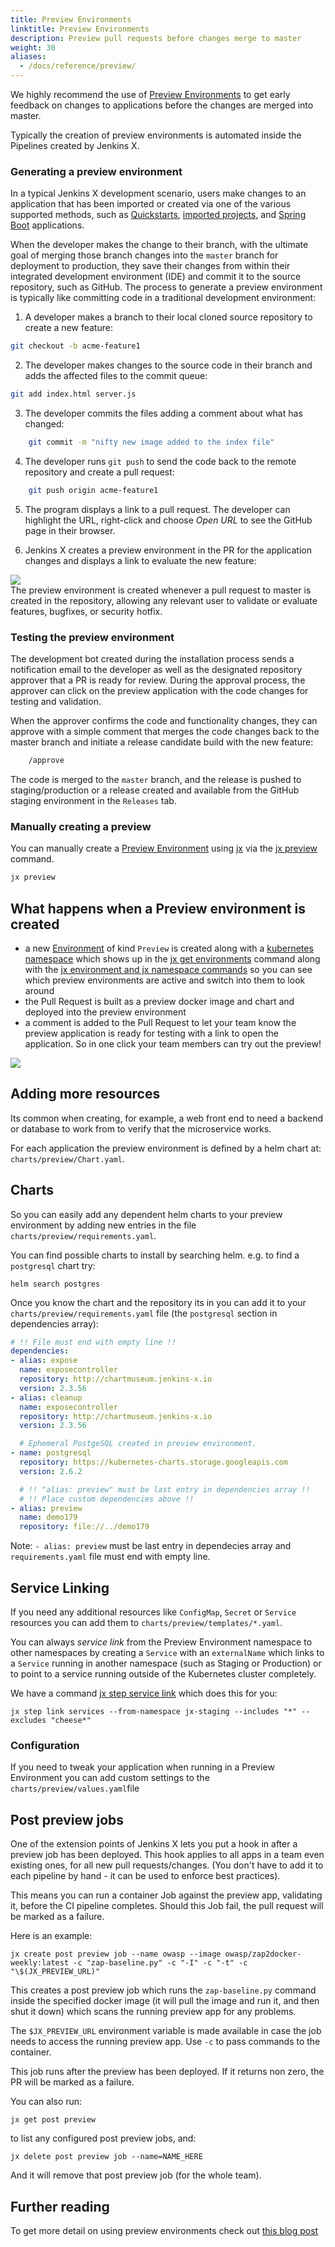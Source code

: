```yaml
---
title: Preview Environments
linktitle: Preview Environments
description: Preview pull requests before changes merge to master
weight: 30
aliases:
  - /docs/reference/preview/
---
```


We highly recommend the use of [Preview Environments](/about/concepts/features/#preview-environments) to get early feedback on changes to applications before the changes are merged into master.

Typically the creation of preview environments is automated inside the Pipelines created by Jenkins X.

### Generating a preview environment

In a typical Jenkins X development scenario, users make changes to an
application that has been imported or created via one of the various
supported methods, such as
[Quickstarts](/docs/getting-started/first-project/create-quickstart/), [imported projects](/docs/resources/guides/using-jx/creating/import/), and [Spring
Boot](/docs/resources/guides/using-jx/creating/create-spring/) applications.

When the developer makes the change to their branch, with the ultimate
goal of merging those branch changes into the `master` branch for
deployment to production, they save their changes from within their
integrated development environment (IDE) and commit it to the source
repository, such as GitHub. The process to generate a preview
environment is typically like committing code in a traditional
development environment:

1. A developer makes a branch to their local cloned source repository to create a new feature:

```sh
git checkout -b acme-feature1
```

2.  The developer makes changes to the source code in their branch and adds the affected files to the commit queue:

```sh
git add index.html server.js
```


3. The developer commits the files adding a comment about what has changed:

```sh
    git commit -m "nifty new image added to the index file"
```

4. The developer runs `git push` to send the code back to the remote  repository and create a pull request:

```sh
    git push origin acme-feature1
```
5. The program displays a link to a pull request. The developer can highlight the URL, right-click and choose *Open URL* to see the GitHub page in their browser.

6. Jenkins X creates a preview environment in the PR for the application changes and displays a link to evaluate the new feature:
<div class="row">
  <div class="col col-lg-9">
    <img src="/images/pr-comment.png"/>
  </div>
</div>
The preview environment is created whenever a pull request to master is created in the
repository, allowing any relevant user to validate or evaluate features,
bugfixes, or security hotfix.

### Testing the preview environment

The development bot created during the installation process sends a notification email to the developer as well as the designated repository approver that a PR is ready for review. During the approval process, the approver can click on the preview application with the code changes for testing and validation.

When the approver confirms the code and functionality changes, they can
approve with a simple comment that merges the code changes back to
the master branch and initiate a release candidate build with the new feature:

```sh
    /approve
```

The code is merged to the `master` branch, and the release is pushed to
staging/production or a release created and available from the GitHub
staging environment in the `Releases` tab.

### Manually creating a preview

You can manually create a [Preview Environment](/about/concepts/features/#preview-environments) using [jx](/commands/jx/) via the [jx preview](/commands/jx_preview/) command.

```sh
jx preview
```

## What happens when a Preview environment is created

* a new [Environment](/about/concepts/features/#environments) of kind `Preview` is created along with a [kubernetes namespace](https://kubernetes.io/docs/concepts/overview/working-with-objects/namespaces/) which shows up in the [jx get environments](/commands/jx_get_environments/) command along with the [jx environment and jx namespace commands](/developing/kube-context/) so you can see which preview environments are active and switch into them to look around
* the Pull Request is built as a preview docker image and chart and deployed into the preview environment
* a comment is added to the Pull Request to let your team know the preview application is ready for testing with a link to open the application. So in one click your team members can try out the preview!

<img src="/images/pr-comment.png" class="img-thumbnail">



## Adding more resources

Its common when creating, for example, a web front end to need a backend or database to work from to verify that the microservice works.

For each application the preview environment is defined by a helm chart at: `charts/preview/Chart.yaml`.

## Charts

So you can easily add any dependent helm charts to your preview environment by adding new entries in the file `charts/preview/requirements.yaml`.

You can find possible charts to install by searching helm. e.g. to find a `postgresql` chart try:

```
helm search postgres
```

Once you know the chart and the repository its in you can add it to your `charts/preview/requirements.yaml` file (the `postgresql` section in dependencies array):

```yaml
# !! File must end with empty line !!
dependencies:
- alias: expose
  name: exposecontroller
  repository: http://chartmuseum.jenkins-x.io
  version: 2.3.56
- alias: cleanup
  name: exposecontroller
  repository: http://chartmuseum.jenkins-x.io
  version: 2.3.56

  # Ephemeral PostgeSQL created in preview environment.
- name: postgresql
  repository: https://kubernetes-charts.storage.googleapis.com
  version: 2.6.2

  # !! "alias: preview" must be last entry in dependencies array !!
  # !! Place custom dependencies above !!
- alias: preview
  name: demo179
  repository: file://../demo179

```
Note: `- alias: preview` must be last entry in dependecies array and `requirements.yaml` file must end with empty line.

## Service Linking

If you need any additional resources like `ConfigMap`, `Secret` or `Service` resources you can add them to `charts/preview/templates/*.yaml`.

You can always _service link_ from the Preview Environment namespace to other namespaces by creating a `Service` with an `externalName` which links to a `Service` running in another namespace (such as Staging or Production) or to point to a service running outside of the Kubernetes cluster completely.

We have a command [jx step service link](/commands/jx_step_link/) which does this for you:

```
jx step link services --from-namespace jx-staging --includes "*" --excludes "cheese*"
 ```

### Configuration

If you need to tweak your application when running in a Preview Environment you can add custom settings to the `charts/preview/values.yaml`file

## Post preview jobs

One of the extension points of Jenkins X lets you put a hook in after a preview job has been deployed. This hook applies to all apps in a team even existing ones, for all new pull requests/changes. (You don't have to add it to each pipeline by hand - it can be used to enforce best practices).

This means you can run a container Job against the preview app, validating it, before the CI pipeline completes. Should this Job fail, the pull request will be marked as a failure.

Here is an example:

```
jx create post preview job --name owasp --image owasp/zap2docker-weekly:latest -c "zap-baseline.py" -c "-I" -c "-t" -c "\$(JX_PREVIEW_URL)"
```

This creates a post preview job which runs the `zap-baseline.py` command inside the specified docker image (it will pull the image and run it, and then shut it down) which scans the running preview app for any problems.

The `$JX_PREVIEW_URL` environment variable is made available in case the job needs to access the running preview app. Use `-c` to pass commands to the container.

This job runs after the preview has been deployed. If it returns non zero, the PR will be marked as a failure.

You can also run:

```
jx get post preview
```

to list any configured post preview jobs, and:

```
jx delete post preview job --name=NAME_HERE
```

And it will remove that post preview job (for the whole team).


## Further reading

To get more detail on using preview environments check out [this blog post](https://medium.com/@MichalFoksa/jenkins-x-preview-environment-3bf2424a05e4)
